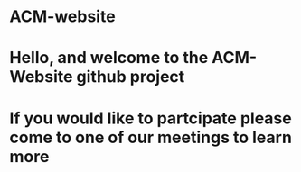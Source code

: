 # ACM-website
# Hello, and welcome to the ACM-Website github project
# If you would like to partcipate please come to one of our meetings to learn more
